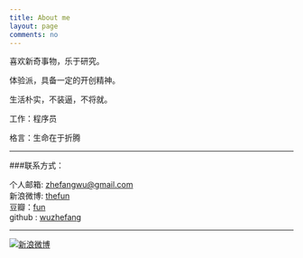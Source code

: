 ```yaml
---
title: About me
layout: page
comments: no
---
```


喜欢新奇事物，乐于研究。

体验派，具备一定的开创精神。

生活朴实，不装逼，不将就。

工作：程序员

格言：生命在于折腾

----

###联系方式：        

个人邮箱: [zhefangwu@gmail.com](mailto:zhefangwu@gmail.com)     
新浪微博: [thefun](http://weibo.com/u/1740276524)	 
豆瓣：[fun](http://www.douban.com/people/46252634/)    
github : [wuzhefang](https://github.com/wuzhefang)

----


[![新浪微博](http://service.t.sina.com.cn/widget/qmd/1740276524/857d834c/1.png)](http://weibo.com/u/1740276524?s=6uyXnP)
